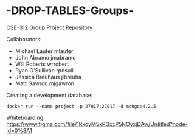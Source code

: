 # -DROP-TABLES-Groups-
CSE-312 Group Project Repository

Collaborators:
- Michael Laufer mlaufer
- John Abramo jmabramo
- Will Roberts wrrobert
- Ryan O'Sullivan rposulli
- Jessica Breuhaus jlbreuha
- Matt Gawron mjgawron

Creating a development database:

```docker run --name project -p 27017:27017 -d mongo:4.2.5```

Whiteboarding:
https://www.figma.com/file/1RxoyM5xPGxcP5NOyxjDAw/Untitled?node-id=0%3A1
